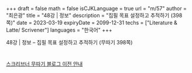 +++
draft = false
math = false
isCJKLanguage = true
url = "m/57"
author = "최은광"
title = "48강 | 정보"
description = "집필 목표 설정하고 추적하기 (398쪽)"
date = 2023-03-19
expiryDate = 2099-12-31
techs = ["Literature & Latte/ Scrivener"]
languages = "한국어"
+++

48강 | 정보 – 집필 목표 설정하고 추적하기 (무따기 398쪽)

<!--more--> 

#

[스크리브너 무따기 블로그 이전 안내](../../docs/scrivener/newsroom/scrivener-notice-01/)

#

<script async src="https://pagead2.googlesyndication.com/pagead/js/adsbygoogle.js?client=ca-pub-2618164900782657"
     crossorigin="anonymous"></script>
<ins class="adsbygoogle"
     style="display:block"
     data-ad-format="autorelaxed"
     data-ad-client="ca-pub-2618164900782657"
     data-ad-slot="3789799679"></ins>
<script>
     (adsbygoogle = window.adsbygoogle || []).push({});
</script>

#



#